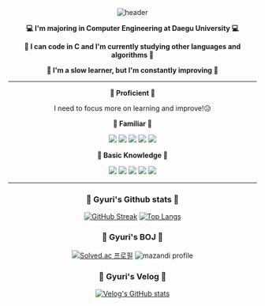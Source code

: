 <div align="center">
  <img src="https://capsule-render.vercel.app/api?type=waving&color=d1e8ea&height=150&section=header&text=GyuriKim's%20Github&fontColor=ffffff&fontSize=50&animation=twinkling&fontAlignY=55" alt="header">
</div>

<div align="center">
  <p><strong>💻 I'm majoring in Computer Engineering at Daegu University 💻</strong></p>
  <p><strong>🍒 I can code in C and I'm currently studying other languages and algorithms 🍒</strong></p>
  <p><strong>🌻 I'm a slow learner, but I'm constantly improving 🌻</strong></p>
</div>

<div align="center">
  <hr>
  <p><strong>💜 Proficient 💜</strong></p>
   I need to focus more on learning and improve!😥
  <p><strong>🖤 Familiar 🖤</strong></p>
   <img src="https://img.shields.io/badge/c-A8B9CC?style=for-the-badge&logo=C&logoColor=white">
  <img src="https://img.shields.io/badge/Github-181717?style=for-the-badge&logo=Github&logoColor=white">
  <img src="https://img.shields.io/badge/Java-007396?style=for-the-badge&logo=OpenJDK&logoColor=white"/>
  <img src="https://img.shields.io/badge/javascript-F7DF1E?style=for-the-badge&logo=javascript&logoColor=white"/>
  <img src="https://img.shields.io/badge/css3-1572B6?style=for-the-badge&logo=css3&logoColor=white">
  
  <p><strong>🤍 Basic Knowledge 🤍</strong></p>
  <img src="https://img.shields.io/badge/Git-F05032?style=for-the-badge&logo=Git&logoColor=white">
  <img src="https://img.shields.io/badge/oracle-F80000?style=for-the-badge&logo=oracle&logoColor=white">
  <img src="https://img.shields.io/badge/spring-6DB33F?style=for-the-badge&logo=Spring&logoColor=white">
  <img src="https://img.shields.io/badge/python-3776AB?style=for-the-badge&logo=python&logoColor=white">
  <img src="https://img.shields.io/badge/opengl-5586A4?style=for-the-badge&logo=opengl&logoColor=white">
  <hr>
</div>

<h3 align="center">🌟 Gyuri's Github stats 🌟</h3>
<div align="center">
  <a href="https://git.io/streak-stats"><img src="https://streak-stats.demolab.com?user=GyuriKimgr&theme=tokyonight-duo&hide_border=true" alt="GitHub Streak"></a>
  <a href="https://github.com/anuraghazra/github-readme-stats"><img src="https://github-readme-stats.vercel.app/api/top-langs/?username=GyuriKimgr&layout=donut" alt="Top Langs"></a>
</div>

<h3 align="center">💫 Gyuri's BOJ 💫</h3>
<div align="center">
  <a href="https://solved.ac/{kls1211}"><img src="http://mazassumnida.wtf/api/v2/generate_badge?boj=kls1211" alt="Solved.ac 프로필"></a>
  <img src="http://mazandi.herokuapp.com/api?handle=kls1211&theme=warm" alt="mazandi profile">
</div>

<h3 align="center">🎀 Gyuri's Velog 🎀</h3>
<div align="center">
  <a href="https://velog.io/@darin"><img src="https://velog-readme-stats.vercel.app/api?name=darin" alt="Velog's GitHub stats"></a>
</div>
